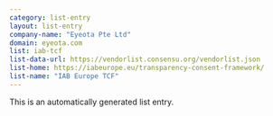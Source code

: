 ```yaml
---
category: list-entry
layout: list-entry
company-name: "Eyeota Pte Ltd"
domain: eyeota.com
list: iab-tcf
list-data-url: https://vendorlist.consensu.org/vendorlist.json
list-home: https://iabeurope.eu/transparency-consent-framework/
list-name: "IAB Europe TCF"
---
```


This is an automatically generated list entry.
